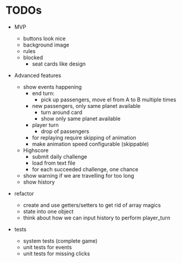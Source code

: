 # TODOs

- MVP
  - buttons look nice
  - background image
  - rules
  - blocked
    - seat cards like design
- Advanced features
  - show events happening
    - end turn:
      - pick up passengers, move el from A to B multiple times
    - new passengers, only same planet available
      - turn around card
      - show only same planet available
    - player turn
      - drop of passengers
    - for replaying require skipping of animation
    - make animation speed configurable (skippable)
  - Highscore
    - submit daily challenge
    - load from text file
    - for each succeeded challenge, one chance
  - show warning if we are travelling for too long
  - show history

- refactor
  - create and use getters/setters to get rid of array magics
  - state into one object
  - think about how we can input history to perform player_turn
- tests
  - system tests (complete game)
  - unit tests for events
  - unit tests for missing clicks
